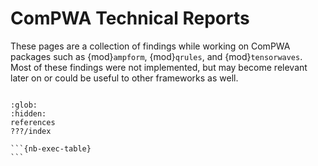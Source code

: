 # ComPWA Technical Reports

These pages are a collection of findings while working on ComPWA packages such as {mod}`ampform`, {mod}`qrules`, and {mod}`tensorwaves`. Most of these findings were not implemented, but may become relevant later on or could be useful to other frameworks as well.

```{include} _inventory.md

```

<link rel="stylesheet" href="https://cdn.datatables.net/1.13.6/css/jquery.dataTables.min.css">
<style>
td.details-control {
    background: url('https://www.datatables.net/examples/resources/details_open.png') no-repeat center center;
    cursor: pointer;
}
tr.shown td.details-control {
    background: url('https://www.datatables.net/examples/resources/details_close.png') no-repeat center center;
}
</style>

<script>
function format(d) {
    return d[3] + d[4];
}

let table = new DataTable('table', {
    "columnDefs": [
        { "visible": false, "targets": [3, 4] },
        {
            "className": 'details-control',
            "orderable": false,
            "data": null,
            "defaultContent": '',
            "targets": 0
        },
        { "width": "10em", "targets": 5 },
    ],
    "order": [[1, 'asc']],
    "pageLength": 100,
});

table.on('click', 'td.details-control', function (e) {
    var tr = $(this).closest('tr');
    var row = table.row( tr );
    if ( row.child.isShown() ) {
        row.child.hide();
        tr.removeClass('shown');
    } else {
        row.child( format(row.data()) ).show();
        tr.addClass('shown');
    }
});
</script>

```{toctree}
:glob:
:hidden:
references
???/index
```

````{dropdown} Execution times
```{nb-exec-table}
```
````

